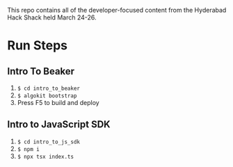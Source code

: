 This repo contains all of the developer-focused content from the Hyderabad Hack Shack held March 24-26.

# Run Steps
## Intro To Beaker
1. `$ cd intro_to_beaker`
2. `$ algokit bootstrap`
3. Press F5 to build and deploy

## Intro to JavaScript SDK
1. `$ cd intro_to_js_sdk`
2. `$ npm i`
3. `$ npx tsx index.ts`
